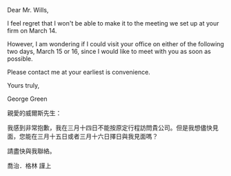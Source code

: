 Dear Mr. Wills,

I feel regret that I won\'t be able to make it to the meeting we set up
at your firm on March 14.

However, I am wondering if I could visit your office on either of the
following two days, March 15 or 16, since I would like to meet with you
as soon as possible.

Please contact me at your earliest is convenience.

Yours truly,

George Green

親愛的威爾斯先生：

我感到非常抱歉，我在三月十四日不能按原定行程訪問貴公司。但是我想儘快見面，您能在三月十五日或者三月十六日擇日與我見面嗎？

請盡快與我聯絡。

喬治．格林 謹上
